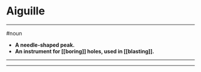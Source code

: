 # Aiguille
---
#noun
- **A needle-shaped peak.**
- **An instrument for [[boring]] holes, used in [[blasting]].**
---
---
